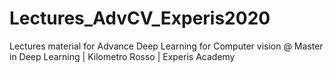 # Lectures_AdvCV_Experis2020
Lectures material for Advance Deep Learning for Computer vision @ Master in Deep Learning | Kilometro Rosso | Experis Academy
